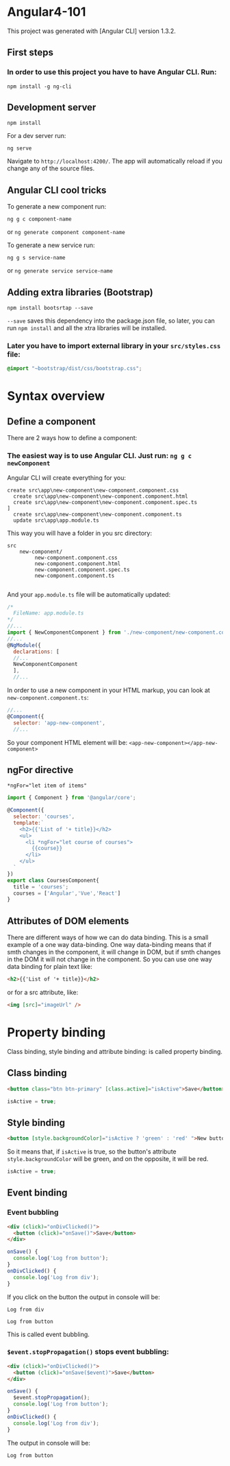 # Angular4-101

This project was generated with [Angular CLI] version 1.3.2.

## First steps

### In order to use this project you have to have Angular CLI. Run:

```
npm install -g ng-cli
```

## Development server

```
npm install
```
For a dev server run: 
```
ng serve
```
Navigate to `http://localhost:4200/`. The app will automatically reload if you change any of the source files.


## Angular CLI cool tricks

To generate a new component run:
```
ng g c component-name
```
or `ng generate component component-name` 

To generate a new service run:
```
ng g s service-name
```
or `ng generate service service-name` 

## Adding extra libraries (Bootstrap)

```
npm install bootsrtap --save
```
`--save` saves this dependency into the package.json file, so later, you can run `npm install` and all the xtra libraries will be installed.

### Later you have to import external library in your `src/styles.css` file:
```css
@import "~bootstrap/dist/css/bootstrap.css";
```

# Syntax overview

## Define a component
There are 2 ways how to define a component:

### The easiest way is to use Angular CLI. Just run: `ng g c newComponent`
Angular CLI will create everything for you:
```
create src\app\new-component\new-component.component.css
  create src\app\new-component\new-component.component.html
  create src\app\new-component\new-component.component.spec.ts                                     ]
  create src\app\new-component\new-component.component.ts
  update src\app\app.module.ts
```
This way you will have a folder in you src directory:

```
src
    new-component/
         new-component.component.css
         new-component.component.html
         new-component.component.spec.ts 
         new-component.component.ts
         
```

And your `app.module.ts` file will be automatically updated:
```js
/*
  FileName: app.module.ts
*/
//...
import { NewComponentComponent } from './new-component/new-component.component';
//...
@NgModule({
  declarations: [
  //...
  NewComponentComponent
  ],
  //...
```
In order to use a new component in your HTML markup, you can look at ` new-component.component.ts`:
```js
//...
@Component({
  selector: 'app-new-component',
  //...
```
So your component HTML element will be: `<app-new-component></app-new-component>`

## ngFor directive
`*ngFor="let item of items"`

```js
import { Component } from '@angular/core';

@Component({
  selector: 'courses',
  template:`
    <h2>{{'List of '+ title}}</h2>
    <ul>
      <li *ngFor="let course of courses">
        {{course}}
      </li>
    </ul>
  `
})
export class CoursesComponent{
  title = 'courses';
  courses = ['Angular','Vue','React']
}
```

## Attributes of DOM elements

There are different ways of how we can do data binding. This is a small example of a one way data-binding. One way data-binding means that if smth changes in the component, it will change in DOM, but if smth changes in the DOM it will not change in the component. So you can use one way data binding for plain text like:

```html
<h2>{{'List of '+ title}}</h2>
```
or for a src attribute, like:
```html
<img [src]="imageUrl" />
```
# Property binding 
Class binding, style binding and attribute binding: is called property binding. 
## Class binding

```html
<button class="btn btn-primary" [class.active]="isActive">Save</button>
```
```js
isActive = true;
```

## Style binding

```html
<button [style.backgroundColor]="isActive ? 'green' : 'red' ">New button</button>
```
So it means that, if `isActive` is true, so the button's attribute `style.backgroundColor` will be green, and on the opposite, it will be red.
```js
isActive = true;
```

## Event binding
### Event bubbling

```html
<div (click)="onDivClicked()">
  <button (click)="onSave()">Save</button>
</div>
```

```js
onSave() {
  console.log('Log from button');
}
onDivClicked() {
  console.log('Log from div');
}
```
If you click on the button the output in console will be:
```
Log from div
```
```
Log from button
```
This is called event bubbling.
### `$event.stopPropagation()` stops event bubbling:
```html
<div (click)="onDivClicked()">
  <button (click)="onSave($event)">Save</button>
</div>
```

```js
onSave() {
  $event.stopPropagation();
  console.log('Log from button');
}
onDivClicked() {
  console.log('Log from div');
}
```
The output in console will be:
```
Log from button
```





